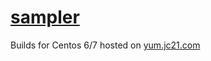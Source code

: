 # [sampler](https://github.com/sqshq/sampler)

Builds for Centos 6/7 hosted on [yum.jc21.com](https://yum.jc21.com)

